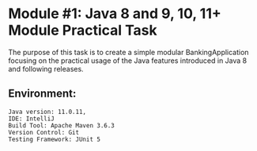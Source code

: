 # Module #1: Java 8 and 9, 10, 11+ Module Practical Task


The purpose of this task is to create a simple modular BankingApplication focusing on the practical usage of the Java features introduced in Java 8 and following releases. 

## Environment:

    Java version: 11.0.11,
    IDE: IntelliJ 
    Build Tool: Apache Maven 3.6.3
    Version Control: Git
    Testing Framework: JUnit 5





